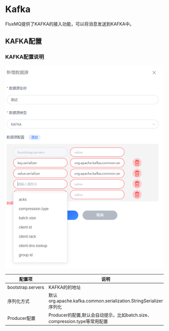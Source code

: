 # Kafka

FluxMQ提供了KAFKA的接入功能，可以将消息发送到KAFKA中。

## KAFKA配置

### KAFKA配置说明
![img.png](../../../assets/images/gzyq/source/imgss.png)

| 配置项               | 说明                                                          |
|-------------------|-------------------------------------------------------------|
| bootstrap.servers | KAFKA的的地址                                                   |
| 序列化方式             | 默认org.apache.kafka.common.serialization.StringSerializer序列化 |
| Producer配置        | Producer的配置,默认会自动提示，比如batch.size、compression.type等常用配置      |